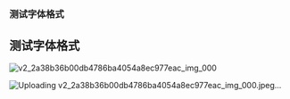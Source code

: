 ###  测试字体格式
## 测试字体格式
![v2_2a38b36b00db4786ba4054a8ec977eac_img_000](https://github.com/daxiongll/note/assets/29703785/30bf1654-a896-4aa6-882f-7a918d9e7d24)



![Uploading v2_2a38b36b00db4786ba4054a8ec977eac_img_000.jpeg…]()
